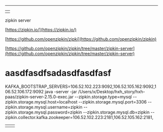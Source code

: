 
---

|  |
| :--- |
|  |

zipkin server

[https://zipkin.io/](https://zipkin.io/)

[https://github.com/openzipkin/zipki](https://github.com/openzipkin/zipkin)

[https://github.com/openzipkin/zipkin/tree/master/zipkin-server](https://github.com/openzipkin/zipkin/tree/master/zipkin-server)

# aasdfasdfsadasdfasdfasf

KAFKA\_BOOTSTRAP\_SERVERS=106.52.102.223:9092,106.52.105.162:9092,106.52.106.172:9092 java -server -jar /Users/x/Desktop/hxh\_story/hxh-paas/zipkin-server-2.15.0-exec.jar --zipkin.storage.type=mysql --zipkin.storage.mysql.host=localhost --zipkin.storage.mysql.port=3306 --zipkin.storage.mysql.username=zipkin --zipkin.storage.mysql.password=zipkin --zipkin.storage.mysql.db=zipkin --zipkin.collector.kafka.zookeeper=106.52.102.223:2181,106.52.105.162:2181,

|  |  |
| :--- | :--- |
|  |  |



